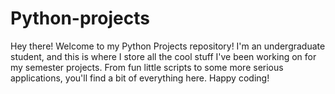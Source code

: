 # Python-projects
Hey there!  Welcome to my Python Projects repository!  I'm an undergraduate student, and this is where I store all the cool stuff I've been working on for my semester projects. From fun little scripts to some more serious applications, you'll find a bit of everything here.  Happy coding!
